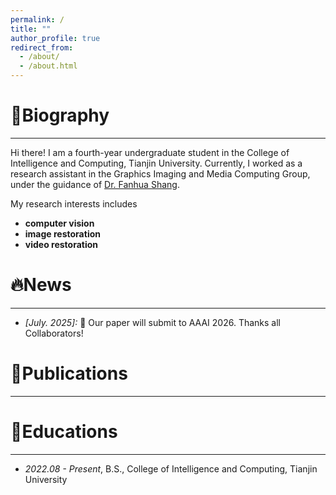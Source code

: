 ```yaml
---
permalink: /
title: ""
author_profile: true
redirect_from: 
  - /about/
  - /about.html
---
```

# 👀Biography
***
Hi there! I am a fourth-year undergraduate student in the College of Intelligence and Computing, Tianjin University.  Currently, I worked as a research assistant in the Graphics Imaging and Media Computing Group, under the guidance of  [Dr. Fanhua Shang](https://sites.google.com/site/fanhua217/home).

My research interests includes
 * **computer vision**
 * **image restoration**
 * **video restoration**


# 🔥News
***
* *[July. 2025]:* 🎉 Our paper will submit to AAAI 2026. Thanks all Collaborators!


# 📝Publications
***


# 📖Educations
***
* *2022.08 - Present*, B.S., College of Intelligence and Computing, Tianjin University
